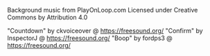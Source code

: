 Background music from PlayOnLoop.com
Licensed under Creative Commons by Attribution 4.0


"Countdown" by ckvoiceover @ https://freesound.org/
"Confirm" by InspectorJ @ https://freesound.org/
"Boop" by fordps3 @ https://freesound.org/
